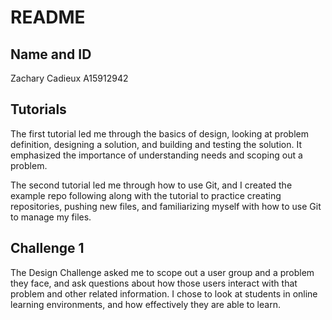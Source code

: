 [//]: <> (Titles)

# README

[//]: <> (Name and ID)

## Name and ID

Zachary Cadieux A15912942

[//]: <> (Lab 0 Content)

## Tutorials

The first tutorial led me through the basics of design, looking at problem definition, designing a solution, and building and testing the solution. It emphasized the importance of understanding needs and scoping out a problem.

The second tutorial led me through how to use Git, and I created the example repo following along with the tutorial to practice creating repositories, pushing new files, and familiarizing myself with how to use Git to manage my files.

## Challenge 1

The Design Challenge asked me to scope out a user group and a problem they face, and ask questions about how those users interact with that problem and other related information. I chose to look at students in online learning environments, and how effectively they are able to learn.
